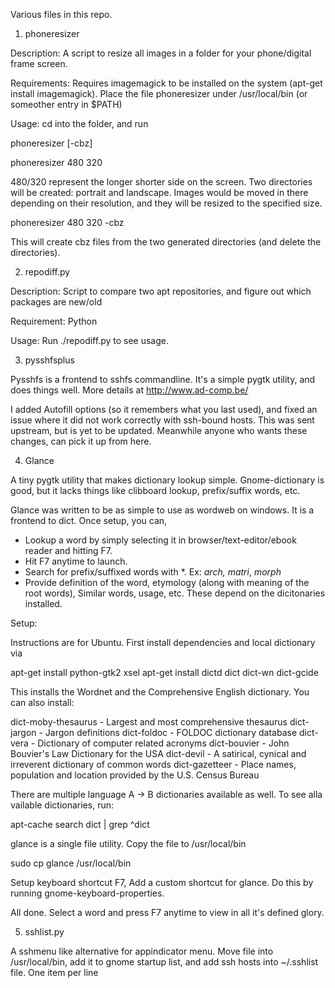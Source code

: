 Various files in this repo.

1. phoneresizer

Description: A script to resize all images in a folder for your phone/digital frame screen.

Requirements: Requires imagemagick to be installed on the system (apt-get install imagemagick). Place the file phoneresizer under /usr/local/bin (or someother entry in $PATH)

Usage: cd into the folder, and run 

  phoneresizer <longerside> <shortersize> [-cbz]

  phoneresizer 480 320

480/320 represent the longer shorter side on the screen. Two directories will be created: portrait and landscape. Images would be moved in there depending on their resolution, and they will be resized to the specified size.

  phoneresizer 480 320 -cbz

This will create cbz files from the two generated directories (and delete the directories).

2. repodiff.py

Description: Script to compare two apt repositories, and figure out which packages are new/old

Requirement: Python

Usage: Run ./repodiff.py to see usage.

3. pysshfsplus

Pysshfs is a frontend to sshfs commandline. It's a simple pygtk utility, and does things well. More details at http://www.ad-comp.be/

I added Autofill options (so it remembers what you last used), and fixed an issue where it did not work correctly with ssh-bound hosts. This was sent upstream, but is yet to be updated. Meanwhile anyone who wants these changes, can pick it up from here.

4. Glance

A tiny pygtk utility that makes dictionary lookup simple. Gnome-dictionary is good, but it lacks things like clibboard lookup, prefix/suffix words, etc.

Glance was written to be as simple to use as wordweb on windows. It is a frontend to dict. Once setup, you can,

 * Lookup a word by simply selecting it in browser/text-editor/ebook reader and hitting F7.
 * Hit F7 anytime to launch.
 * Search for prefix/suffixed words with *. Ex: *arch, matri*, *morph*
 * Provide definition of the word, etymology (along with meaning of the root words), Similar words, usage, etc. These depend on the dicitonaries installed.

Setup:

Instructions are for Ubuntu. First install dependencies and local dictionary via 

  apt-get install python-gtk2 xsel
  apt-get install dictd dict dict-wn dict-gcide

This installs the Wordnet and the Comprehensive English dictionary. You can also install:

  dict-moby-thesaurus - Largest and most comprehensive thesaurus
  dict-jargon - Jargon definitions
  dict-foldoc - FOLDOC dictionary database
  dict-vera - Dictionary of computer related acronyms
  dict-bouvier - John Bouvier's Law Dictionary for the USA
  dict-devil - A satirical, cynical and irreverent dictionary of common words
  dict-gazetteer - Place names, population and location provided by the U.S. Census Bureau

There are multiple language A -> B dictionaries available as well. To see alla vailable dictionaries, run:
  
  apt-cache search dict | grep ^dict

glance is a single file utility. Copy the file to /usr/local/bin

  sudo cp glance /usr/local/bin

Setup keyboard shortcut F7, Add a custom shortcut for glance. Do this by running gnome-keyboard-properties.

All done. Select a word and press F7 anytime to view in all it's defined glory.


5. sshlist.py

A sshmenu like alternative for appindicator menu. Move file into /usr/local/bin, add it to gnome startup list, and add ssh hosts into ~/.sshlist file. One item per line

